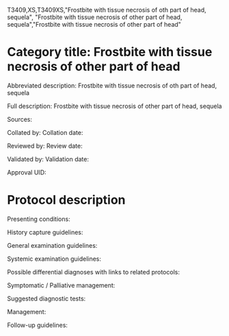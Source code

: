 T3409,XS,T3409XS,"Frostbite with tissue necrosis of oth part of head, sequela", "Frostbite with tissue necrosis of other part of head, sequela","Frostbite with tissue necrosis of other part of head"
# Category title: Frostbite with tissue necrosis of other part of head

Abbreviated description: Frostbite with tissue necrosis of oth part of head, sequela

Full description: Frostbite with tissue necrosis of other part of head, sequela

Sources:

Collated by:
Collation date:

Reviewed by:
Review date:

Validated by:
Validation date:

Approval UID:

# Protocol description

Presenting conditions:

History capture guidelines:

General examination guidelines:

Systemic examination guidelines:

Possible differential diagnoses with links to related protocols:

Symptomatic / Palliative management:

Suggested diagnostic tests:

Management:

Follow-up guidelines:
